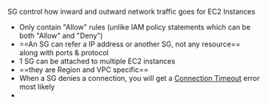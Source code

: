 SG control how inward and outward network traffic goes for EC2 Instances

- Only contain "Allow" rules (unlike IAM policy statements which can be both "Allow" and "Deny")
- ==An SG can refer a IP address or another SG, not any resource== along with ports & protocol
- 1 SG can be attached to multiple EC2 instances
- ==they are Region and VPC specific==
- When a SG denies a connection, you will get a <u>Connection Timeout</u> error most likely
- 
